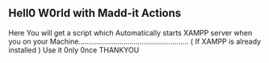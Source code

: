 ## Hell0 W0rld with Madd-it Actions
Here You will get a script 
which Automatically starts XAMPP server when you on your Machine...................................................... ( If XAMPP is already installed )
Use it 0nly 0nce
THANKYOU
